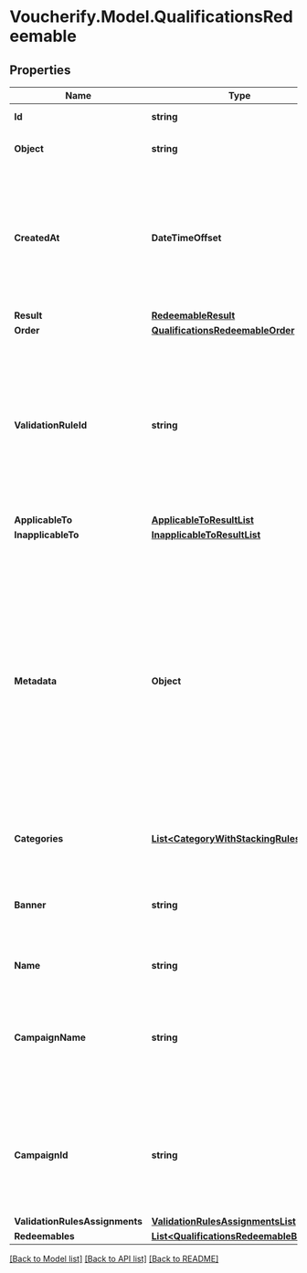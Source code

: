 # Voucherify.Model.QualificationsRedeemable

## Properties

Name | Type | Description | Notes
------------ | ------------- | ------------- | -------------
**Id** | **string** | Id of the redeemable. | [optional] 
**Object** | **string** | Object type of the redeemable. | [optional] 
**CreatedAt** | **DateTimeOffset** | Timestamp representing the date and time when the object was created. The value is shown in the ISO 8601 format. | [optional] 
**Result** | [**RedeemableResult**](RedeemableResult.md) |  | [optional] 
**Order** | [**QualificationsRedeemableOrder**](QualificationsRedeemableOrder.md) |  | [optional] 
**ValidationRuleId** | **string** | A unique validation rule identifier assigned by the Voucherify API. The validation rule is verified before points are added to the balance. | [optional] 
**ApplicableTo** | [**ApplicableToResultList**](ApplicableToResultList.md) |  | [optional] 
**InapplicableTo** | [**InapplicableToResultList**](InapplicableToResultList.md) |  | [optional] 
**Metadata** | **Object** | The metadata object stores all custom attributes assigned to the product. A set of key/value pairs that you can attach to a product object. It can be useful for storing additional information about the product in a structured format. | [optional] 
**Categories** | [**List&lt;CategoryWithStackingRulesType&gt;**](CategoryWithStackingRulesType.md) | List of category information. | [optional] 
**Banner** | **string** | Name of the earning rule. This is displayed as a header for the earning rule in the Dashboard. | [optional] 
**Name** | **string** | Name of the redeemable. | [optional] 
**CampaignName** | **string** | Name of the campaign associated to the redeemable. This field is available only if object is not &#x60;campaign&#x60; | [optional] 
**CampaignId** | **string** | Id of the campaign associated to the redeemable. This field is available only if object is not &#x60;campaign&#x60; | [optional] 
**ValidationRulesAssignments** | [**ValidationRulesAssignmentsList**](ValidationRulesAssignmentsList.md) |  | [optional] 
**Redeemables** | [**List&lt;QualificationsRedeemableBase&gt;**](QualificationsRedeemableBase.md) |  | [optional] 

[[Back to Model list]](../../README.md#documentation-for-models) [[Back to API list]](../../README.md#documentation-for-api-endpoints) [[Back to README]](../../README.md)

